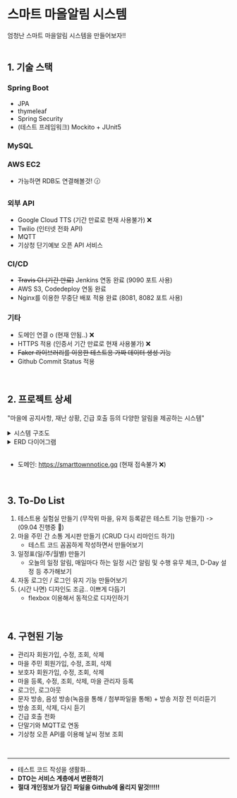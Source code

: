 # 스마트 마을알림 시스템
엄청난 스마트 마을알림 시스템을 만들어보자!!
<br><br>

## 1. 기술 스택
### Spring Boot
- JPA
- thymeleaf
- Spring Security
- (테스트 프레임워크) Mockito + JUnit5
### MySQL
### AWS EC2 
- 가능하면 RDB도 연결해볼것! :clock130:
### 외부 API
- Google Cloud TTS (기간 만료로 현재 사용불가) :x:
- Twilio (인터넷 전화 API)
- MQTT
- 기상청 단기예보 오픈 API 서비스 
### CI/CD 
- ~~Travis CI (기간 만료)~~ Jenkins 연동 완료 (9090 포트 사용)
- AWS S3, Codedeploy 연동 완료
- Nginx를 이용한 무중단 배포 적용 완료 (8081, 8082 포트 사용)

### 기타
- 도메인 연결 o (현재 안됨..) :x:
- HTTPS 적용 (인증서 기간 만료로 현재 사용불가) :x:
- ~~Faker 라이브러리를 이용한 테스트용 가짜 데이터 생성 기능~~
- Github Commit Status 적용
<br>

## 2. 프로젝트 상세
"마을에 공지사항, 재난 상황, 긴급 호출 등의 다양한 알림을 제공하는 시스템"
<details>
   <summary> 시스템 구조도 </summary>
   
![system](https://user-images.githubusercontent.com/74748851/187402314-266fbd26-d64b-4eb0-8af4-85c634a81212.PNG)
</details>

<details>
   <summary> ERD 다이어그램 </summary>
   
![erd](https://user-images.githubusercontent.com/74748851/187402401-a7ead2b8-aab6-4492-9b05-9887e700e742.PNG)
</details>
<br>

- 도메인: <https://smarttownnotice.gq> (현재 접속불가 :x:)
<br>

## 3. To-Do List
1. 테스트용 실험실 만들기 (무작위 마을, 유저 등록같은 테스트 기능 만들기) -> (09.04 진행중 :dart:)
2. 마을 주민 간 소통 게시판 만들기 (CRUD 다시 리마인드 하기)
    - 테스트 코드 꼼꼼하게 작성하면서 만들어보기
3. 일정표(일/주/월별) 만들기
    - 오늘의 일정 알림, 매일마다 하는 일정 시간 알림 및 수행 유무 체크, D-Day 설정 등 추가해보기
4. 자동 로그인 / 로그인 유지 기능 만들어보기
5. (시간 나면) 디자인도 조금.. 이쁘게 다듬기
    - flexbox 이용해서 동적으로 디자인하기
<br>
   
## 4. 구현된 기능
- 관리자 회원가입, 수정, 조회, 삭제 <br>
- 마을 주민 회원가입, 수정, 조회, 삭제 <br>
- 보호자 회원가입, 수정, 조회, 삭제 <br>
- 마을 등록, 수정, 조회, 삭제, 마을 관리자 등록 <br>
- 로그인, 로그아웃 <br>
- 문자 방송, 음성 방송(녹음을 통해 / 첨부파일을 통해) + 방송 저장 전 미리듣기 <br>
- 방송 조회, 삭제, 다시 듣기 <br>
- 긴급 호출 전화 <br>
- 단말기와 MQTT로 연동 <br>
- 기상청 오픈 API를 이용해 날씨 정보 조회 

<br>
<hr/>

+ 테스트 코드 작성을 생활화...
+ **DTO는 서비스 계층에서 변환하기**
+ **절대 개인정보가 담긴 파일을 Github에 올리지 말것!!!!!**
